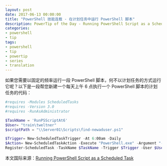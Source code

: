 ```yaml
---
layout: post
date: 2017-06-13 00:00:00
title: "PowerShell 技能连载 - 在计划任务中运行 PowerShell 脚本"
description: PowerTip of the Day - Running PowerShell Script as a Scheduled Task
categories:
- powershell
- tip
tags:
- powershell
- tip
- powertip
- series
- translation
---
```

如果您需要以固定的频率运行一段 PowerShell 脚本，何不以计划任务的方式运行它呢？以下是一段帮您新建一个每天上午 6 点执行一个 PowerShell 脚本的计划任务的代码：

```powershell
#requires -Modules ScheduledTasks
#requires -Version 3.0
#requires -RunAsAdministrator

$TaskName = 'RunPSScriptAt6'
$User= "train\tweltner"
$scriptPath = "\\Server01\Scripts\find-newaduser.ps1"

$Trigger= New-ScheduledTaskTrigger -At 6:00am -Daily 
$Action= New-ScheduledTaskAction -Execute "PowerShell.exe" -Argument "-executionpolicy bypass -noprofile -file $scriptPath" 
Register-ScheduledTask -TaskName $TaskName -Trigger $Trigger -User $User -Action $Action -RunLevel Highest -Force
```

<!--more-->
本文国际来源：[Running PowerShell Script as a Scheduled Task](http://community.idera.com/powershell/powertips/b/tips/posts/running-powershell-script-as-a-scheduled-task)
